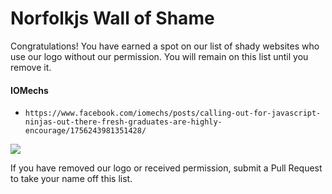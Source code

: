 # Norfolkjs Wall of Shame

Congratulations! You have earned a spot on our list of shady websites who use our logo without our permission. You will remain on this list until you remove it.
   
#### IOMechs
   - `https://www.facebook.com/iomechs/posts/calling-out-for-javascript-ninjas-out-there-fresh-graduates-are-highly-encourage/1756243981351428/`
   


<img src="https://norfolkjs.org/images/ninjacat_150.png">

If you have removed our logo or received permission, submit a Pull Request to take your name off this list.
